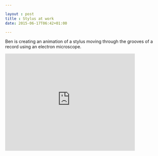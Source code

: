 ```yaml
---

layout : post
title : Stylus at work
date: 2015-06-17T06:42+01:00

---
```


Ben is creating an animation of a stylus moving through the grooves of a record using an electron microscope. 

<iframe width="420" height="315" src="https://www.youtube.com/watch?v=GuCdsyCWmt8" frameborder="0" allowfullscreen></iframe>
